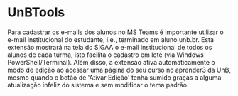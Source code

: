 # UnBTools
Para cadastrar os e-mails dos alunos no MS Teams é importante utilizar o e-mail institucional do estudante, i.e., terminado em aluno.unb.br. Esta extensão mostrará na tela do SIGAA o e-mail institucional de todos os alunos de cada turma, isto facilita o cadastro em lote (via Windows PowerShell/Terminal). Além disso, a extensão ativa automaticamente o modo de edição ao acessar uma página do seu curso no aprender3 da UnB, mesmo quando o botão de 'Ativar Edição' tenha sumido graças a alguma atualização infeliz do sistema e sem modificar o tema padrão. 
